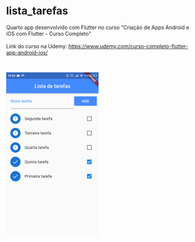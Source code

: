 # lista_tarefas

Quarto app desenvolvido com Flutter no curso "Criação de Apps Android e iOS com Flutter - Curso Completo"<br/><br/>
Link do curso na Udemy: https://www.udemy.com/curso-completo-flutter-app-android-ios/

<br/>

<img src="screenshot.png" width="250" title="Screenshot"><br/><br/>
